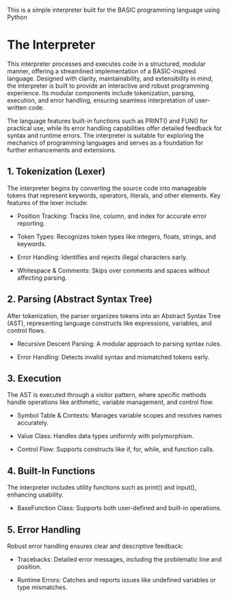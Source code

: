 This is a simple interpreter built for the BASIC programming language using Python

# The Interpreter
This interpreter processes and executes code in a structured, modular manner, offering a streamlined implementation of a BASIC-inspired language. Designed with clarity, maintainability, and extensibility in mind, the interpreter is built to provide an interactive and robust programming experience. Its modular components include tokenization, parsing, execution, and error handling, ensuring seamless interpretation of user-written code.

The language features built-in functions such as PRINT() and FUN() for practical use, while its error handling capabilities offer detailed feedback for syntax and runtime errors. The interpreter is suitable for exploring the mechanics of programming languages and serves as a foundation for further enhancements and extensions.

## 1. Tokenization (Lexer)
The interpreter begins by converting the source code into manageable tokens that represent keywords, operators, literals, and other elements. Key features of the lexer include:

- Position Tracking: Tracks line, column, and index for accurate error reporting.

- Token Types: Recognizes token types like integers, floats, strings, and keywords.

- Error Handling: Identifies and rejects illegal characters early.

- Whitespace & Comments: Skips over comments and spaces without affecting parsing.

## 2. Parsing (Abstract Syntax Tree)
After tokenization, the parser organizes tokens into an Abstract Syntax Tree (AST), representing language constructs like expressions, variables, and control flows.

- Recursive Descent Parsing: A modular approach to parsing syntax rules.

- Error Handling: Detects invalid syntax and mismatched tokens early.

## 3. Execution
The AST is executed through a visitor pattern, where specific methods handle operations like arithmetic, variable management, and control flow.

- Symbol Table & Contexts: Manages variable scopes and resolves names accurately.

- Value Class: Handles data types uniformly with polymorphism.

- Control Flow: Supports constructs like if, for, while, and function calls.

## 4. Built-In Functions
The interpreter includes utility functions such as print() and input(), enhancing usability.

- BaseFunction Class: Supports both user-defined and built-in operations.

## 5. Error Handling
Robust error handling ensures clear and descriptive feedback:

- Tracebacks: Detailed error messages, including the problematic line and position.

- Runtime Errors: Catches and reports issues like undefined variables or type mismatches.
